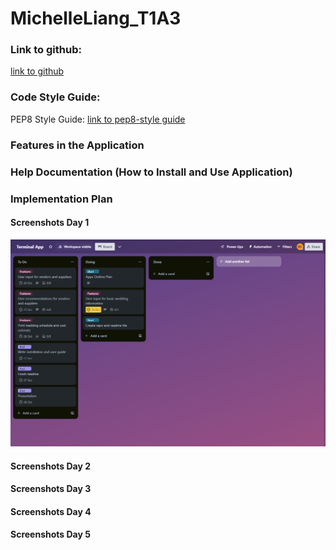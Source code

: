 # MichelleLiang_T1A3

### Link to github: 

[link to github](https://github.com/mcelle888/MichelleLiang_T1A3) 

### Code Style Guide: 

PEP8 Style Guide: [link to pep8-style guide](https://peps.python.org/pep-0008/#class-names) 

### Features in the Application

### Help Documentation (How to Install and Use Application)

### Implementation Plan

#### Screenshots Day 1
![screenshot1](docs/day1start.png)

#### Screenshots Day 2

#### Screenshots Day 3

#### Screenshots Day 4

#### Screenshots Day 5

